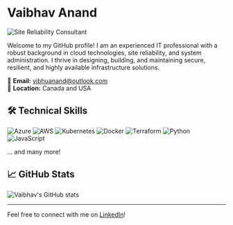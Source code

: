 # Vaibhav Anand

![Site Reliability Consultant](https://img.shields.io/badge/Site%20Reliability-Consultant-blue?style=for-the-badge&logo=appveyor)

Welcome to my GitHub profile! I am an experienced IT professional with a robust background in cloud technologies, site reliability, and system administration. I thrive in designing, building, and maintaining secure, resilient, and highly available infrastructure solutions.

📧 **Email:** [vibhuanand@outlook.com](mailto:vibhuanand@outlook.com)  
📍 **Location:** Canada and USA

## 🛠 Technical Skills

![Azure](https://img.shields.io/badge/Azure-0078D7?style=for-the-badge&logo=microsoftazure)
![AWS](https://img.shields.io/badge/Amazon_AWS-FF9900?style=for-the-badge&logo=amazonaws)
![Kubernetes](https://img.shields.io/badge/kubernetes-326ce5.svg?&style=for-the-badge&logo=kubernetes)
![Docker](https://img.shields.io/badge/Docker-2496ED?style=for-the-badge&logo=docker)
![Terraform](https://img.shields.io/badge/Terraform-7B42BC?style=for-the-badge&logo=terraform)
![Python](https://img.shields.io/badge/Python-3776AB?style=for-the-badge&logo=python)
![JavaScript](https://img.shields.io/badge/JavaScript-F7DF1E?style=for-the-badge&logo=javascript)

... and many more!


## 📈 GitHub Stats

![Vaibhav's GitHub stats](https://github-readme-stats.vercel.app/api?username=yourusername&show_icons=true&theme=radical)

---

Feel free to connect with me on [LinkedIn](https://www.linkedin.com/in/yourprofile)!

